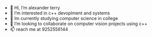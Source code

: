 - 👋 Hi, I’m alexander terry
- 👀 I’m interested in c++ devoplment and systems
- 🌱 Im currently studying computer science in college
- 💞️ I’m looking to collaborate on computer vision projects using c++
- 📫 reach me at 9252556144

<!---
alexanderterry2001/alexanderterry2001 is a ✨ special ✨ repository because its `README.md` (this file) appears on your GitHub profile.
You can click the Preview link to take a look at your changes.
--->
